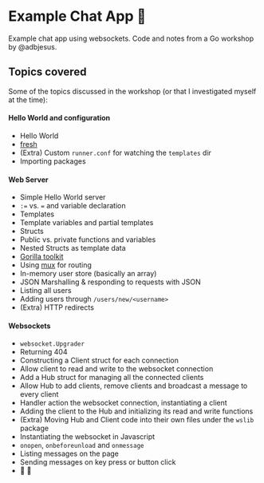 # Example Chat App :rocket:

Example chat app using websockets. Code and notes from a Go workshop by @adbjesus.

## Topics covered

Some of the topics discussed in the workshop (or that I investigated myself at the time):

#### Hello World and configuration

* Hello World
* [fresh](https://github.com/pilu/fresh)
* (Extra) Custom `runner.conf` for watching the `templates` dir
* Importing packages

#### Web Server

* Simple Hello World server
* `:=` vs. `=` and variable declaration
* Templates
* Template variables and partial templates
* Structs
* Public vs. private functions and variables
* Nested Structs as template data
* [Gorilla toolkit](http://gorillatoolkit.org)
* Using [mux](http://github.com/gorilla/mux) for routing
* In-memory user store (basically an array)
* JSON Marshalling & responding to requests with JSON
* Listing all users
* Adding users through `/users/new/<username>`
* (Extra) HTTP redirects

#### Websockets

* `websocket.Upgrader`
* Returning 404
* Constructing a Client struct for each connection
* Allow client to read and write to the websocket connection
* Add a Hub struct for managing all the connected clients
* Allow Hub to add clients, remove clients and broadcast a message to every client
* Handler action the websocket connection, instantiating a client
* Adding the client to the Hub and initializing its read and write functions
* (Extra) Moving Hub and Client code into their own files under the `wslib` package
* Instantiating the websocket in Javascript
* `onopen`, `onbeforeunload` and `onmessage`
* Listing messages on the page
* Sending messages on <enter> key press or button click
* :tada: :rocket:

